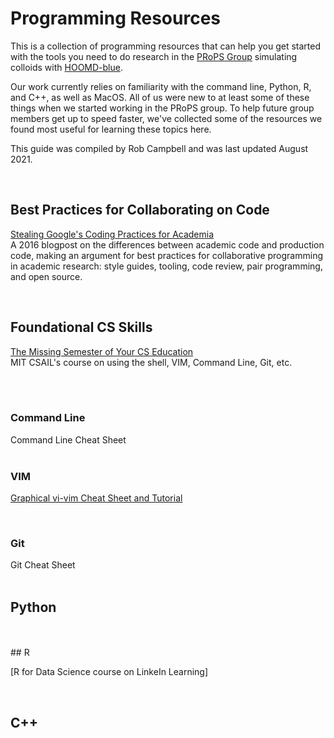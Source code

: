 # Programming Resources

This is a collection of programming resources that can help you get started with the tools you need to do research in the [PRoPS Group] simulating colloids with [HOOMD-blue].

Our work currently relies on familiarity with the command line, Python, R, and C++, as well as MacOS. All of us were new to at least some of these things when we started working in the PRoPS group. To help future group members get up to speed faster, we've collected some of the resources we found most useful for learning these topics here.

This guide was compiled by Rob Campbell and was last updated August 2021.

[PRoPS Group]: https://web.northeastern.edu/complexfluids/
[HOOMD-blue]: http://glotzerlab.engin.umich.edu/hoomd-blue/
<br>

## Best Practices for Collaborating on Code

[Stealing Google's Coding Practices for Academia]<br>
A 2016 blogpost on the differences between academic code and production code, making an argument for best practices for collaborative programming in academic research: style guides, tooling, code review, pair programming, and open source.

[Stealing Google's Coding Practices for Academia]: https://da-data.blogspot.com/2016/04/stealing-googles-coding-practices-for.html?m=1
<br>

## Foundational CS Skills

[The Missing Semester of Your CS Education]<br>
MIT CSAIL's course on using the shell, VIM, Command Line, Git, etc.

[The Missing Semester of Your CS Education]: https://missing.csail.mit.edu/
<br>
<br>
### Command Line

Command Line Cheat Sheet
<br>
<br>
### VIM

[Graphical vi-vim Cheat Sheet and Tutorial]

[Graphical vi-vim Cheat Sheet and Tutorial]: http://www.viemu.com/a_vi_vim_graphical_cheat_sheet_tutorial.html
<br>

### Git

Git Cheat Sheet
<br>
<br>
## Python

<br>
<br>
## R

[R for Data Science course on LinkeIn Learning]

[R for Data Science course on LinkedIn Learning]: https://www.linkedin.com/learning/learning-r-2/r-for-data-science?u=74653650
<br>

## C++


